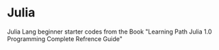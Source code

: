 # Julia
Julia Lang beginner starter codes from the Book "Learning Path Julia 1.0 Programming Complete Refrence Guide"
